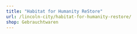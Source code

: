 ```yaml
---
title: "Habitat for Humanity ReStore"
url: /lincoln-city/habitat-for-humanity-restore/
shop: Gebrauchtwaren
---
```

